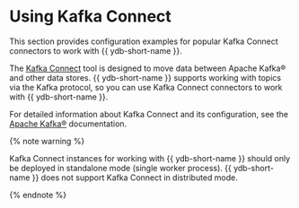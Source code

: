 # Using Kafka Connect

This section provides configuration examples for popular Kafka Connect connectors to work with {{ ydb-short-name }}.

The [Kafka Connect](https://kafka.apache.org/documentation/#connect) tool is designed to move data between Apache Kafka® and other data stores. {{ ydb-short-name }} supports working with topics via the Kafka protocol, so you can use Kafka Connect connectors to work with {{ ydb-short-name }}.

For detailed information about Kafka Connect and its configuration, see the [Apache Kafka®](https://kafka.apache.org/documentation/#connect) documentation.


{% note warning %}

Kafka Connect instances for working with {{ ydb-short-name }} should only be deployed in standalone mode (single worker process). {{ ydb-short-name }} does not support Kafka Connect in distributed mode.

{% endnote %}